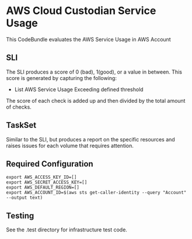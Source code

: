 # AWS Cloud Custodian Service Usage

This CodeBundle evaluates the AWS Service Usage in AWS Account

## SLI
The SLI produces a score of 0 (bad), 1(good), or a value in between. This score is generated by capturing the following: 
- List AWS Service Usage Exceeding defined threshold

The score of each check is added up and then divided by the total amount of checks. 


## TaskSet
Similar to the SLI, but produces a report on the specific resources and raises issues for each volume that requires attention. 


## Required Configuration

```
export AWS_ACCESS_KEY_ID=[]
export AWS_SECRET_ACCESS_KEY=[]
export AWS_DEFAULT_REGION=[]
export AWS_ACCOUNT_ID=$(aws sts get-caller-identity --query "Account" --output text)
```


## Testing 
See the .test directory for infrastructure test code. 
